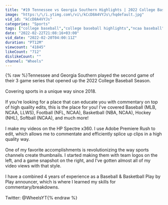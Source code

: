 ```yaml
---
title: "#19 Tennessee vs Georgia Southern Highlights | 2022 College Baseball Highlights"
image: "https:\/\/i.ytimg.com\/vi\/kCcD8A4VYJs\/hqdefault.jpg"
vid_id: "kCcD8A4VYJs"
categories: "Sports"
tags: ["college baseball","college baseball highlights","ncaa baseball"]
date: "2022-02-22T21:08:16+03:00"
vid_date: "2022-02-20T04:00:11Z"
duration: "PT12M"
viewcount: "41845"
likeCount: "712"
dislikeCount: ""
channel: "Wheels"
---
```

{% raw %}Tennessee and Georgia Southern played the second game of their 3 game series that opened up the 2022 College Baseball Season.<br /><br />Covering sports in a unique way since 2018. <br /><br />If you’re looking for a place that can educate you with commentary on top of high quality edits, this is the place for you! I’ve covered Baseball (MLB, NCAA, LLWS), Football (NFL, NCAA), Basketball (NBA, NCAA), Hockey (NHL), Softball (NCAA), and much more!<br /><br />I make my videos on the HP Spectre x360. I use Adobe Premiere Rush to edit, which allows me to commentate and efficiently splice up clips in a high quality way.<br /><br />One of my favorite accomplishments is revolutionizing the way sports channels create thumbnails. I started making them with team logos on the left, and a game snapshot on the right, and I’ve gotten almost all of my video views with that style.<br /><br />I have a combined 4 years of experience as a Baseball &amp; Basketball Play by Play announcer, which is where I learned my skills for commentary/breakdowns.<br /><br />Twitter: @WheelsYT{% endraw %}

